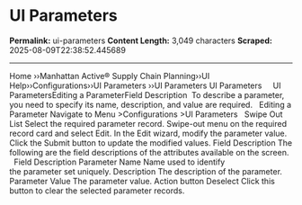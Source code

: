 # UI Parameters

**Permalink:** ui-parameters
**Content Length:** 3,049 characters
**Scraped:** 2025-08-09T22:38:52.445689

---

Home &rsaquo;&rsaquo;Manhattan Active® Supply Chain Planning&rsaquo;&rsaquo;UI Help&rsaquo;&rsaquo;Configurations&rsaquo;&rsaquo;UI Parameters ››UI Parameters UI Parameters &nbsp; &nbsp; UI ParametersEditing a ParameterField Description &nbsp;To describe a&nbsp;parameter, you need to specify its name, description, and value are required. &nbsp; Editing a Parameter Navigate to Menu&nbsp;&gt;Configurations&nbsp;&gt;UI Parameters &nbsp; Swipe Out List Select the required parameter record. Swipe-out menu on the required record card and select&nbsp;Edit. In the Edit wizard, modify the parameter value. Click the Submit button to update the modified values. Field Description The following are the field descriptions of the attributes available on the screen. &nbsp; Field Description Parameter Name Name used to identify the&nbsp;parameter&nbsp;set uniquely. Description The description of the parameter. Parameter Value The parameter value. Action button Deselect Click this button to clear the selected parameter records. &nbsp;